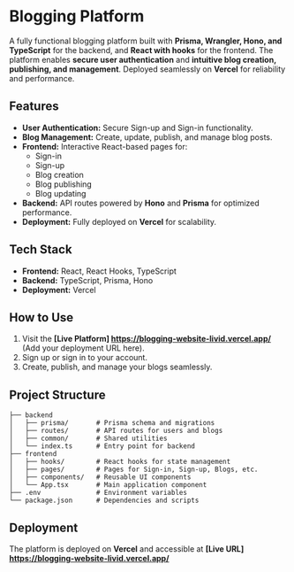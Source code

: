 # Blogging Platform

A fully functional blogging platform built with **Prisma, Wrangler, Hono, and TypeScript** for the backend, and **React with hooks** for the frontend. The platform enables **secure user authentication** and **intuitive blog creation, publishing, and management**. Deployed seamlessly on **Vercel** for reliability and performance.

## Features

- **User Authentication:** Secure Sign-up and Sign-in functionality.
- **Blog Management:** Create, update, publish, and manage blog posts.
- **Frontend:** Interactive React-based pages for:
  - Sign-in
  - Sign-up
  - Blog creation
  - Blog publishing
  - Blog updating
- **Backend:** API routes powered by **Hono** and **Prisma** for optimized performance.
- **Deployment:** Fully deployed on **Vercel** for scalability.

## Tech Stack

- **Frontend:** React, React Hooks, TypeScript
- **Backend:** TypeScript, Prisma, Hono
- **Deployment:** Vercel

## How to Use

1. Visit the **[Live Platform] https://blogging-website-livid.vercel.app/** (Add your deployment URL here).
2. Sign up or sign in to your account.
3. Create, publish, and manage your blogs seamlessly.

## Project Structure

```
├── backend
│   ├── prisma/       # Prisma schema and migrations
│   ├── routes/       # API routes for users and blogs
│   ├── common/       # Shared utilities
│   └── index.ts      # Entry point for backend
├── frontend
│   ├── hooks/        # React hooks for state management
│   ├── pages/        # Pages for Sign-in, Sign-up, Blogs, etc.
│   ├── components/   # Reusable UI components
│   └── App.tsx       # Main application component
├── .env              # Environment variables
└── package.json      # Dependencies and scripts
```

## Deployment

The platform is deployed on **Vercel** and accessible at **[Live URL] https://blogging-website-livid.vercel.app/**



